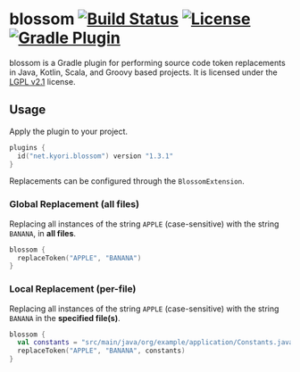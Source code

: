 blossom [![Build Status](https://img.shields.io/github/checks-status/KyoriPowered/blossom/master?label=build)](https://github.com/KyoriPowered/blossom/actions) [![License](https://img.shields.io/badge/license-LGPL_v2.1-lightgrey.svg?style=flat)][LGPL v2.1] [![Gradle Plugin](https://img.shields.io/maven-metadata/v/https/plugins.gradle.org/m2/net/kyori/blossom/maven-metadata.xml.svg?label=gradle%20plugin&style=flat)](https://plugins.gradle.org/plugin/net.kyori.blossom)
=========
blossom is a Gradle plugin for performing source code token replacements in Java, Kotlin, Scala, and Groovy based projects. It is licensed under the [LGPL v2.1] license.

## Usage
Apply the plugin to your project.

```kotlin
plugins {
  id("net.kyori.blossom") version "1.3.1"
}
```

Replacements can be configured through the `BlossomExtension`.

### Global Replacement (all files)

Replacing all instances of the string `APPLE` (case-sensitive) with the string `BANANA`, in **all files**.

```kotlin
blossom {
  replaceToken("APPLE", "BANANA")
}
```

### Local Replacement (per-file)

Replacing all instances of the string `APPLE` (case-sensitive) with the string `BANANA` in the **specified file(s)**.

```kotlin
blossom {
  val constants = "src/main/java/org/example/application/Constants.java"
  replaceToken("APPLE", "BANANA", constants)
}
```

[LGPL v2.1]: https://choosealicense.com/licenses/lgpl-2.1/
